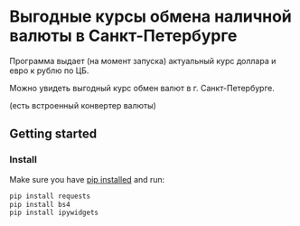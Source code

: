 # Выгодные курсы обмена наличной валюты в Санкт-Петербурге

Программа выдает (на момент запуска) актуальный курс доллара и евро к рублю по ЦБ.

Можно увидеть выгодный курс обмен валют в г. Санкт-Петербурге.

(есть встроенный конвертер валюты)

## Getting started

### Install

Make sure you have [pip installed](https://pip.readthedocs.org/en/stable/installing/) and run:

```bash
pip install requests
pip install bs4
pip install ipywidgets
```

